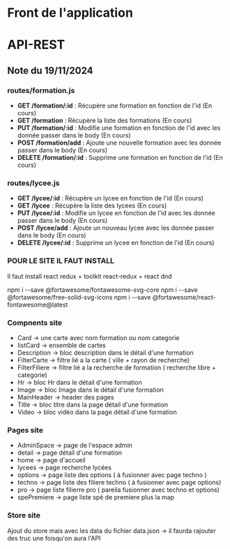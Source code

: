 # Front de l'application

# API-REST

## Note du 19/11/2024

### routes/formation.js
- **GET /formation/:id** : Récupère une formation en fonction de l'id (En cours)
- **GET /formation** : Récupère la liste des formations (En cours)
- **PUT /formation/:id** : Modifie une formation en fonction de l'id avec les donnée passer dans le body (En cours)
- **POST /formation/add** : Ajoute une nouvelle formation avec les donnée passer dans le body (En cours)
- **DELETE /formation/:id** : Supprime une formation en fonction de l'id (En cours)

### routes/lycee.js
- **GET /lycee/:id** : Récupère un lycee en fonction de l'id (En cours)
- **GET /lycee** : Récupère la liste des lycees (En cours)
- **PUT /lycee/:id** : Modifie un lycee en fonction de l'id avec les donnée passer dans le body (En cours)
- **POST /lycee/add** : Ajoute un nouveau lycee avec les donnée passer dans le body (En cours)
- **DELETE /lycee/:id** : Supprime un lycee en fonction de l'id (En cours)

### POUR LE SITE IL FAUT INSTALL

   Il faut install react redux + toolkit react-redux + react  dnd

   npm i --save @fortawesome/fontawesome-svg-core
   npm i --save @fortawesome/free-solid-svg-icons
   npm i --save @fortawesome/react-fontawesome@latest

### Compnents site 
  - Card -> une carte avec nom formation ou nom categorie
  - listCard -> ensemble de cartes
  - Description -> bloc description dans le détail d'une formation
  - FilterCarte -> filtre lié a la carte ( ville + rayon de recherche)
  - FilterFiliere -> filtre lié a la recherche de formation ( recherche libre + categorie)
  - Hr -> bloc Hr dans le détail d'une formation
  - Image -> bloc Image dans le détail d'une formation
  - MainHeader -> header des pages
  - Title -> bloc titre dans la page détail d'une formation
  - Video -> bloc vidéo dans la page détail d'une formation

### Pages site
  - AdminSpace -> page de l'espace admin
  - detail -> page détail d'une formation
  - home -> page d'accueil
  - lycees -> page recherche lycées
  - options -> page liste des options ( à fusionner avec page techno )
  - techno -> page liste des filiere techno ( à fusionner avec page options)
  - pro -> page liste filierre pro ( pareila  fusionner avec techno et options)
  - spePremiere -> page liste spé de premiere plus la map

### Store site
Ajout du store mais avec les data du fichier data.json -> il faurda rajouter des truc une foisqu'on aura l'API
